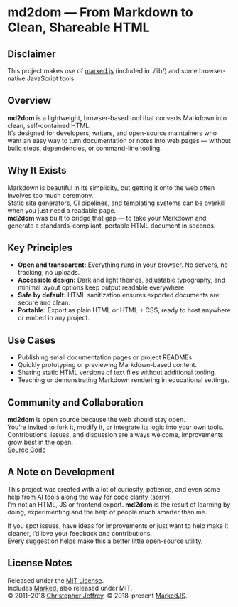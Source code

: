 # md2dom — From Markdown to Clean, Shareable HTML

## Disclaimer
This project makes use of [marked.js](https://marked.js.org/) (included in ./lib/) and some browser-native JavaScript tools.  
  
## Overview
**md2dom** is a lightweight, browser-based tool that converts Markdown into clean, self-contained HTML.  
It’s designed for developers, writers, and open-source maintainers who want an easy way to turn documentation or notes into web pages — without build steps, dependencies, or command-line tooling.

## Why It Exists
Markdown is beautiful in its simplicity, but getting it onto the web often involves too much ceremony.  
Static site generators, CI pipelines, and templating systems can be overkill when you just need a readable page.  
**md2dom** was built to bridge that gap — to take your Markdown and generate a standards-compliant, portable HTML document in seconds.

## Key Principles
- **Open and transparent:** Everything runs in your browser. No servers, no tracking, no uploads.  
- **Accessible design:** Dark and light themes, adjustable typography, and minimal layout options keep output readable everywhere.  
- **Safe by default:** HTML sanitization ensures exported documents are secure and clean.  
- **Portable:** Export as plain HTML or HTML + CSS, ready to host anywhere or embed in any project.

## Use Cases
- Publishing small documentation pages or project READMEs.  
- Quickly prototyping or previewing Markdown-based content.  
- Sharing static HTML versions of text files without additional tooling.  
- Teaching or demonstrating Markdown rendering in educational settings.

## Community and Collaboration
**md2dom** is open source because the web should stay open.  
You’re invited to fork it, modify it, or integrate its logic into your own tools.  
Contributions, issues, and discussion are always welcome, improvements grow best in the open.  
[Source Code](https://github.com/elinlyze/md2dom)
  
## A Note on Development
This project was created with a lot of curiosity, patience, and even some help from AI tools along the way for code clarity (sorry).  
I’m not an HTML, JS or frontend expert. **md2dom** is the result of learning by doing, experimenting and the help of people much smarter than me.  
  
If you spot issues, have ideas for improvements or just want to help make it cleaner, I’d love your feedback and contributions.  
Every suggestion helps make this a better little open-source utility.  
  
## License Notes  
Released under the [MIT License](./LICENSE).  
Includes [Marked](https://marked.js.org/), also released under MIT.  
© 2011–2018 [Christopher Jeffrey](https://github.com/chjj/), © 2018–present [MarkedJS](https://github.com/markedjs/).

